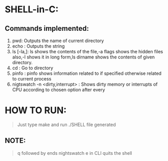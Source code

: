 SHELL-in-C:
===========

Commands implemented:
---------------------

1. pwd: Outputs the name of current directory
2. echo <string>: Outputs the string
3. ls [-la,<dirname>]: ls shows the contents of the file,-a flags shows the hidden files also,-l shows it in long form,ls dirname shows the contents of given directory.
4. cd <dirname>: Go to directory <dirname>
5. pinfo <pid>: pinfo shows information related to <pid> if specified otherwise related to current process
6. nigtswatch -n <time-in-secs> <dirty,interrupt> : Shows dirty memory or interrupts of CPU according to chosen option after every <time-in-secs>


HOW TO RUN:
===========

> Just type make and run ./SHELL file generated

NOTE:
-----

> q followed by <enter> ends nightswatch
> e in CLI quits the shell
